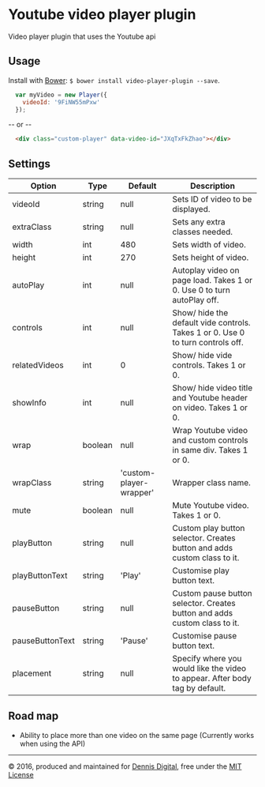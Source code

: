 # Youtube video player plugin
Video player plugin that uses the Youtube api

## Usage

Install with [Bower](http://bower.io): `$ bower install video-player-plugin --save`.

```javascript
  var myVideo = new Player({
    videoId: '9FiNW55mPxw'
  });
```

-- or --

```HTML
  <div class="custom-player" data-video-id="JXqTxFkZhao"></div>
```

## Settings

Option | Type | Default | Description
------ | ---- | ------- | -----------
videoId | string | null | Sets ID of video to be displayed.
extraClass | string | null | Sets any extra classes needed.
width | int | 480 | Sets width of video.
height | int | 270 | Sets height of video.
autoPlay | int | null | Autoplay video on page load. Takes 1 or 0. Use 0 to turn autoPlay off.
controls | int | null | Show/ hide the default vide controls. Takes 1 or 0. Use 0 to turn controls off.
relatedVideos | int | 0 | Show/ hide vide controls. Takes 1 or 0.
showInfo | int | null | Show/ hide video title and Youtube header on video. Takes 1 or 0.
wrap | boolean | null | Wrap Youtube video and custom controls in same div. Takes 1 or 0.
wrapClass | string | 'custom-player-wrapper' | Wrapper class name.
mute | boolean | null | Mute Youtube video. Takes 1 or 0.
playButton | string | null | Custom play button selector. Creates button and adds custom class to it.
playButtonText | string | 'Play' | Customise play button text.
pauseButton | string | null | Custom pause button selector. Creates button and adds custom class to it.
pauseButtonText | string | 'Pause' | Customise pause button text.
placement | string | null | Specify where you would like the video to appear. After body tag by default.


## Road map

- Ability to place more than one video on the same page
    (Currently works when using the API)

---
&copy; 2016, produced and maintained for [Dennis Digital][dennis], free under the [MIT License][license]


[license]:https://raw.githubusercontent.com/matt3188/video-player-plugin/master/LICENSE
[dennis]:http://www.dennis.co.uk/